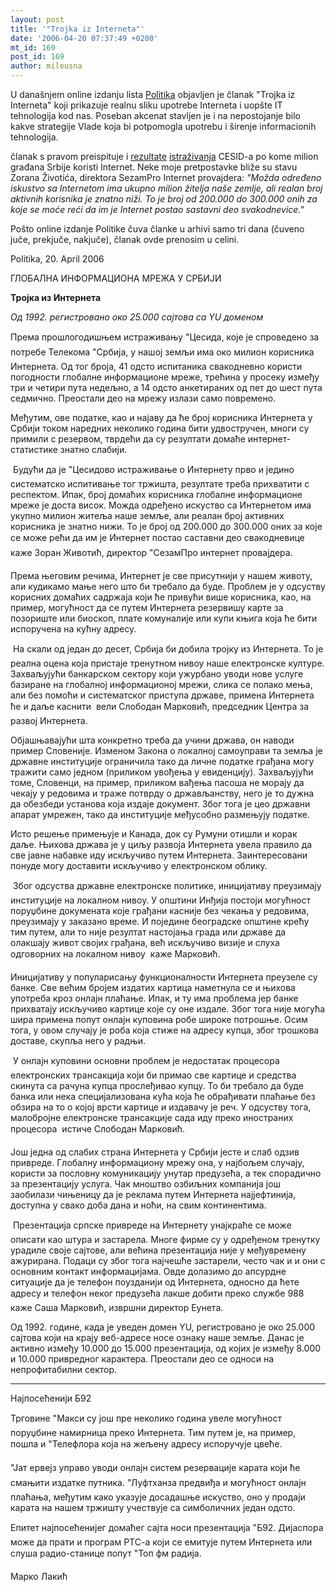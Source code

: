 ```yaml
---
layout: post
title: '"Trojka iz Interneta"'
date: '2006-04-20 07:37:49 +0200'
mt_id: 169
post_id: 169
author: mileusna
---
```

U današnjem online izdanju lista [Politika](http://www.politika.co.yu) objavljen je članak "Trojka iz Interneta" koji prikazuje realnu sliku upotrebe Interneta i uopšte IT tehnologija kod nas. Poseban akcenat stavljen je i na nepostojanje bilo kakve strategije Vlade koja bi potpomogla upotrebu i širenje informacionih tehnologija.

članak s pravom preispituje i [rezultate](http://www.naslovi.net/rd/80553) [istraživanja](http://www.naslovi.net/rd/80281) CESID-a po kome milion građana Srbije koristi Internet. Neke moje pretpostavke bliže su stavu Zorana Životića, direktora SezamPro Internet provajdera: _"Možda određeno iskustvo sa Internetom ima ukupno milion žitelja naše zemlje, ali realan broj aktivnih korisnika je znatno niži. To je broj od 200.000 do 300.000 onih za koje se moće reći da im je Internet postao sastavni deo svakodnevice."_

Pošto online izdanje Politike čuva članke u arhivi samo tri dana (čuveno juče, prekjuče, nakjuče), članak ovde prenosim u celini.



<!--more-->

Politika, 20. April 2006

ГЛОБАЛНА ИНФОРМАЦИОНА МРЕЖА У СРБИЈИ

**Тројка из Интернета**

_Од 1992. регистровано око 25.000 сајтова са YU доменом_

Према прошлогодишњем истраживању "Цесида, које је спроведено за потребе Телекома "Србија, у нашој земљи има око милион корисника Интернета. Од тог броја, 41 одсто испитаника свакодневно користи погодности глобалне информационе мреже, трећина у просеку између три и четири пута недељно, a 14 одсто анкетираних од пет до шест пута седмично. Преостали део на мрежу излази само повремено.

Међутим, ове податке, као и најаву да ће број корисника Интернета у Србији током наредних неколико година бити удвостручен, многи су примили с резервом, тврдећи да су резултати домаће интернет-статистике знатно слабији.

 Будући да је "Цесидово истраживање о Интернету прво и једино систематско испитивање тог тржишта, резултате треба прихватити с респектом. Ипак, број домаћих корисника глобалне информационе мреже је доста висок. Можда одређено искуство са Интернетом има укупно милион житеља наше земље, али реалан број активних корисника је знатно нижи. То је број од 200.000 до 300.000 оних за које се може рећи да им је Интернет постао саставни део свакодневице  каже Зоран Животић, директор "СезамПро интернет провајдера.

Према његовим речима, Интернет је све присутнији у нашем животу, али кудикамо мање него што би требало да буде. Проблем је у одсуству корисних домаћих садржаја који ће привући више корисника, као, на пример, могућност да се путем Интернета резервишу карте за позориште или биоскоп, плате комуналије или купи књига која ће бити испоручена на кућну адресу.

 На скали од један до десет, Србија би добила тројку из Интернета. То је реална оцена која пристаје тренутном нивоу наше електронске културе. Захваљујући банкарском сектору који ужурбано уводи нове услуге базиране на глобалној информационој мрежи, слика се полако мења, али без помоћи и систематског приступа државе, примена Интернета ће и даље каснити  вели Слободан Марковић, председник Центра за развој Интернета.

Објашњавајући шта конкретно треба да учини држава, он наводи пример Словеније. Изменом Закона о локалној самоуправи та земља је државне институције ограничила тако да личне податке грађана могу тражити само једном (приликом увођења у евиденцију). Захваљујући томе, Словенци, на пример, приликом вађења пасоша не морају да чекају у редовима и траже потврду о држављанству, него је то дужна да обезбеди установа која издаје документ. Због тога је цео државни апарат умрежен, тако да институције међусобно размењују податке.

Исто решење примењује и Канада, док су Румуни отишли и корак даље. Њихова држава је у циљу развоја Интернета увела правило да све јавне набавке иду искључиво путем Интернета. Заинтересовани понуде могу доставити искључиво у електронском облику.

 Због одсуства државне електронске политике, иницијативу преузимају институције на локалном нивоу. У општини Инђија постоји могућност поруџбине докумената које грађани касније без чекања у редовима, преузимају у заказано време. И поједине београдске општине крећу тим путем, али то није резултат настојања града или државе да олакшају живот својих грађана, већ искључиво визије и слуха одговорних на локалном нивоу  каже Марковић.

Иницијативу у популарисању функционалности Интернета преузеле су банке. Све већим бројем издатих картица наметнула се и њихова употреба кроз онлајн плаћање. Ипак, и ту има проблема јер банке прихватају искључиво картице које су оне издале. Због тога није могућа шира примена попут онлајн куповина робе широке потрошње. Осим тога, у овом случају је роба која стиже на адресу купца, због трошкова доставе, скупља него у радњи.

 У онлајн куповини основни проблем је недостатак процесора електронских трансакција који би примао све картице и средства скинута са рачуна купца прослеђивао купцу. То би требало да буде банка или нека специјализована кућа која ће обрађивати плаћање без обзира на то о којој врсти картице и издавачу је реч. У одсуству тога, малобројне електронске трансакције сада иду преко иностраних процесора  истиче Слободан Марковић.

Још једна од слабих страна Интернета у Србији јесте и слаб одзив привреде. Глобалну информациону мрежу она, у најбољем случају, користи за пословну комуникацију унутар предузећа, а тек спорадично за презентацију услуга. Чак мноштво озбиљних компанија још заобилази чињеницу да је реклама путем Интернета најјефтинија, доступна у свако доба дана и ноћи, на свим континентима.

 Презентација српске привреде на Интернету унајкраће се може описати као штура и застарела. Многе фирме су у одређеном тренутку урадиле своје сајтове, али већина презентација није у међувремену ажурирана. Подаци су због тога најчешће застарели, често чак и и они с основним контакт информацијама. Овде долазимо до апсурдне ситуације да је телефон поузданији од Интернета, односно да ћете адресу и телефон неког предузећа лакше добити преко службе 988  каже Саша Марковић, извршни директор Еунета.

Од 1992. године, када је уведен домен YU, регистровано је око 25.000 сајтова који на крају веб-адресе носе ознаку наше земље. Данас је активно између 10.000 до 15.000 презентација, од којих је између 8.000 и 10.000 привредног карактера. Преостали део се односи на непрофитабилни сектор.

-----------------------------------------------------------

Најпосећенији Б92

Трговине "Макси су још пре неколико година увеле могућност поруџбине намирница преко Интернета. Тим путем је, на пример, пошла и "Телефлора која на жељену адресу испоручује цвеће.

"Јат ервејз управо уводи онлајн систем резервације карата који ће смањити издатке путника. "Луфтханза предвиђа и могућност онлајн плаћања, међутим како указује досадашње искуство, онo у продаји карата на нашем тржишту учествује са симболичних један одсто.

Епитет најпосећенијег домаћег сајта носи презентација "Б92. Дијаспора може да прати и програм РТС-а који се емитује путем Интернета или слуша радио-станице попут "Топ фм радија.

Марко Лакић

